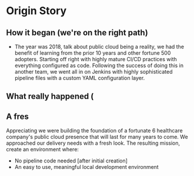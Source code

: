 # Origin Story

## How it began (we're on the right path)

- The year was 2018, talk about public cloud being a reality, we had the benefit of learning from the prior 10 years and other fortune 500 adopters.  Starting off right with highly mature CI/CD practices with everything configured as code.  Following the success of doing this in another team, we went all in on Jenkins with highly sophisticated pipeline files with a custom YAML configuration layer.

## What really happened (


## A fres

Appreciating we were building the foundation of a fortunate 6 healthcare company's public cloud presence that will last for many years to come.  We approached our delivery needs with a fresh look.  The resulting mission, create an environment where:

- No pipeline code needed [after initial creation]
- An easy to use, meaningful local development environment
<!--stackedit_data:
eyJoaXN0b3J5IjpbLTE4NzA4MDg4MTldfQ==
-->
